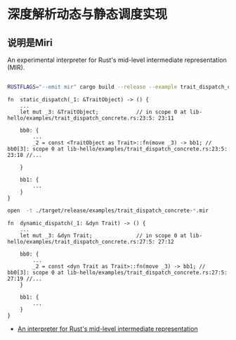 # 深度解析动态与静态调度实现

## 说明是Miri

An experimental interpreter for Rust's mid-level intermediate representation (MIR).

## 

```bash
RUSTFLAGS="--emit mir" cargo build --release --example trait_dispatch_concrete
```

```
fn  static_dispatch(_1: &TraitObject) -> () {
    ...
    let mut _3: &TraitObject;            // in scope 0 at lib-hello/examples/trait_dispatch_concrete.rs:23:5: 23:11

    bb0: {
        ...
        _2 = const <TraitObject as Trait>::fn(move _3) -> bb1; // bb0[3]: scope 0 at lib-hello/examples/trait_dispatch_concrete.rs:23:5: 23:18 //...

    }

    bb1: {
        ...
    }
}
```

```bash
open  -t ./target/release/examples/trait_dispatch_concrete-*.mir
```

```
fn  dynamic_dispatch(_1: &dyn Trait) -> () {
    ...
    let mut _3: &dyn Trait;              // in scope 0 at lib-hello/examples/trait_dispatch_concrete.rs:27:5: 27:12

    bb0: {
        ...
        _2 = const <dyn Trait as Trait>::fn(move _3) -> bb1; // bb0[3]: scope 0 at lib-hello/examples/trait_dispatch_concrete.rs:27:5: 27:19 //...
    }

    bb1: {
        ...
    }
}
```



- [An interpreter for Rust's mid-level intermediate representation](https://github.com/rust-lang/miri)